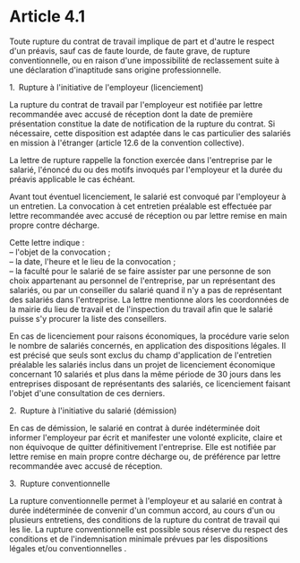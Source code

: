 # Article 4.1

Toute rupture du contrat de travail implique de part et d'autre le respect d'un préavis, sauf cas de faute lourde, de faute grave, de rupture conventionnelle, ou en raison d'une impossibilité de reclassement suite à une déclaration d'inaptitude sans origine professionnelle.

1. Rupture à l'initiative de l'employeur (licenciement)

La rupture du contrat de travail par l'employeur est notifiée par lettre recommandée avec accusé de réception dont la date de première présentation constitue la date de notification de la rupture du contrat. Si nécessaire, cette disposition est adaptée dans le cas particulier des salariés en mission à l'étranger (article 12.6 de la convention collective).

La lettre de rupture rappelle la fonction exercée dans l'entreprise par le salarié, l'énoncé du ou des motifs invoqués par l'employeur et la durée du préavis applicable le cas échéant.

Avant tout éventuel licenciement, le salarié est convoqué par l'employeur à un entretien. La convocation à cet entretien préalable est effectuée par lettre recommandée avec accusé de réception ou par lettre remise en main propre contre décharge.

Cette lettre indique :  
 – l'objet de la convocation ;  
 – la date, l'heure et le lieu de la convocation ;  
 – la faculté pour le salarié de se faire assister par une personne de son choix appartenant au personnel de l'entreprise, par un représentant des salariés, ou par un conseiller du salarié quand il n'y a pas de représentant des salariés dans l'entreprise. La lettre mentionne alors les coordonnées de la mairie du lieu de travail et de l'inspection du travail afin que le salarié puisse s'y procurer la liste des conseillers.

En cas de licenciement pour raisons économiques, la procédure varie selon le nombre de salariés concernés, en application des dispositions légales. Il est précisé que seuls sont exclus du champ d'application de l'entretien préalable les salariés inclus dans un projet de licenciement économique concernant 10 salariés et plus dans la même période de 30 jours dans les entreprises disposant de représentants des salariés, ce licenciement faisant l'objet d'une consultation de ces derniers.

2. Rupture à l'initiative du salarié (démission)

En cas de démission, le salarié en contrat à durée indéterminée doit informer l'employeur par écrit et manifester une volonté explicite, claire et non équivoque de quitter définitivement l'entreprise. Elle est notifiée par lettre remise en main propre contre décharge ou, de préférence par lettre recommandée avec accusé de réception.

3. Rupture conventionnelle

La rupture conventionnelle permet à l'employeur et au salarié en contrat à durée indéterminée de convenir d'un commun accord, au cours d'un ou plusieurs entretiens, des conditions de la rupture du contrat de travail qui les lie. La rupture conventionnelle est possible sous réserve du respect des conditions et de l'indemnisation minimale prévues par les dispositions légales et/ou conventionnelles .

